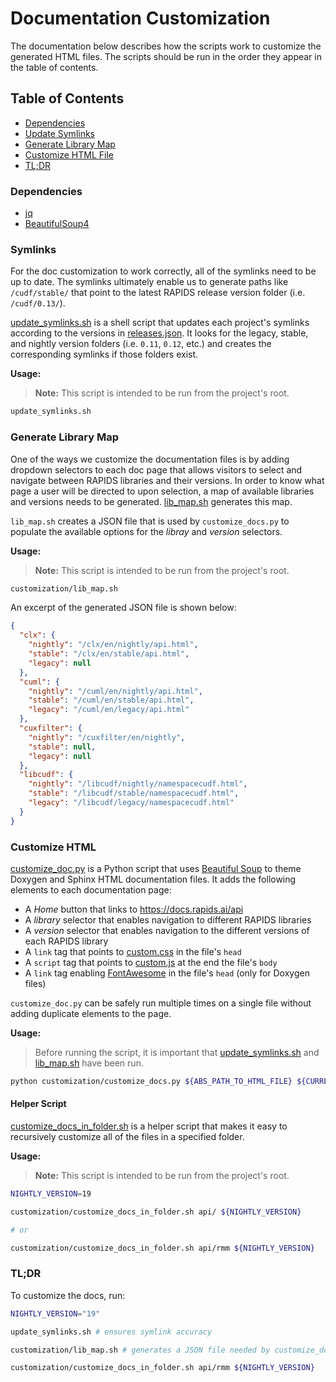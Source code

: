 # Documentation Customization

The documentation below describes how the scripts work to customize the generated HTML files. The scripts should be run in the order they appear in the table of contents.

## Table of Contents

- [Dependencies](#dependencies)
- [Update Symlinks](#symlinks)
- [Generate Library Map](#generate-library-map)
- [Customize HTML File](#customize-html)
- [TL;DR](#TL;DR)

### Dependencies

- [jq](https://github.com/stedolan/jq)
- [BeautifulSoup4](https://github.com/waylan/beautifulsoup)

### Symlinks

For the doc customization to work correctly, all of the symlinks need to be up to date. The symlinks ultimately enable us to generate paths like `/cudf/stable/` that point to the latest RAPIDS release version folder (i.e. `/cudf/0.13/`).

[update_symlinks.sh](/update_symlinks.sh) is a shell script that updates each project's symlinks according to the versions in [releases.json](/_data/releases.json). It looks for the legacy, stable, and nightly version folders (i.e. `0.11`, `0.12`, etc.) and creates the corresponding symlinks if those folders exist.

**Usage:**

> **Note:** This script is intended to be run from the project's root.

```sh
update_symlinks.sh
```

### Generate Library Map

One of the ways we customize the documentation files is by adding dropdown selectors to each doc page that allows visitors to select and navigate between RAPIDS libraries and their versions. In order to know what page a user will be directed to upon selection, a map of available libraries and versions needs to be generated. [lib_map.sh](lib_map.sh) generates this map.

`lib_map.sh` creates a JSON file that is used by `customize_docs.py` to populate the available options for the _libray_ and _version_ selectors.

**Usage:**

> **Note:** This script is intended to be run from the project's root.

```sh
customization/lib_map.sh
```

An excerpt of the generated JSON file is shown below:

```json
{
  "clx": {
    "nightly": "/clx/en/nightly/api.html",
    "stable": "/clx/en/stable/api.html",
    "legacy": null
  },
  "cuml": {
    "nightly": "/cuml/en/nightly/api.html",
    "stable": "/cuml/en/stable/api.html",
    "legacy": "/cuml/en/legacy/api.html"
  },
  "cuxfilter": {
    "nightly": "/cuxfilter/en/nightly",
    "stable": null,
    "legacy": null
  },
  "libcudf": {
    "nightly": "/libcudf/nightly/namespacecudf.html",
    "stable": "/libcudf/stable/namespacecudf.html",
    "legacy": "/libcudf/legacy/namespacecudf.html"
  }
}
```

### Customize HTML

[customize_doc.py](customize_doc.py) is a Python script that uses [Beautiful Soup](https://www.crummy.com/software/BeautifulSoup/bs4/doc/) to theme Doxygen and Sphinx HTML documentation files. It adds the following elements to each documentation page:

- A _Home_ button that links to https://docs.rapids.ai/api
- A _library_ selector that enables navigation to different RAPIDS libraries
- A _version_ selector that enables navigation to the different versions of each RAPIDS library
- A `link` tag that points to [custom.css](/assets/css/custom.css) in the file's `head`
- A `script` tag that points to [custom.js](/assets/js/custom.js) at the end the file's `body`
- A `link` tag enabling [FontAwesome](https://fontawesome.com/) in the file's `head` (only for Doxygen files)

`customize_doc.py` can be safely run multiple times on a single file without adding duplicate elements to the page.

**Usage:**

> Before running the script, it is important that [update_symlinks.sh](/update_symlinks.sh) and [lib_map.sh](lib_map.sh) have been run.

```sh
python customization/customize_docs.py ${ABS_PATH_TO_HTML_FILE} ${CURRENT_RAPIDS_VERSION}
```

#### Helper Script

[customize_docs_in_folder.sh](customize_docs_in_folder.sh) is a helper script that makes it easy to recursively customize all of the files in a specified folder.

**Usage:**

> **Note:** This script is intended to be run from the project's root.

```sh
NIGHTLY_VERSION=19

customization/customize_docs_in_folder.sh api/ ${NIGHTLY_VERSION}

# or

customization/customize_docs_in_folder.sh api/rmm ${NIGHTLY_VERSION}
```

### TL;DR

To customize the docs, run:

```sh
NIGHTLY_VERSION="19"

update_symlinks.sh # ensures symlink accuracy

customization/lib_map.sh # generates a JSON file needed by customize_docs.py

customization/customize_docs_in_folder.sh api/rmm ${NIGHTLY_VERSION}

```
